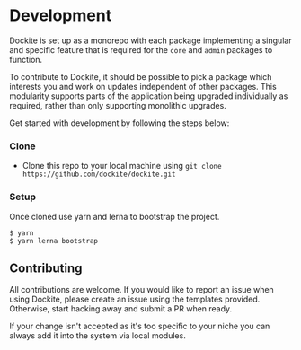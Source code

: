 # Development

Dockite is set up as a monorepo with each package implementing a singular and specific feature that is required for the `core` and `admin` packages to function.

To contribute to Dockite, it should be possible to pick a package which interests you and work on updates independent of other packages. This modularity supports parts of the application being upgraded individually as required, rather than only supporting monolithic upgrades.

Get started with development by following the steps below:

### Clone

- Clone this repo to your local machine using `git clone https://github.com/dockite/dockite.git`

### Setup

Once cloned use yarn and lerna to bootstrap the project.

```shell
$ yarn
$ yarn lerna bootstrap
```

## Contributing

All contributions are welcome. If you would like to report an issue when using Dockite, please create an issue using the templates provided. Otherwise, start hacking away and submit a PR when ready.

If your change isn't accepted as it's too specific to your niche you can always add it into the system via local modules.